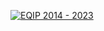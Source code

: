 <script type='text/javascript' src='https://public.tableau.com/javascripts/api/viz_v1.js'></script>

<tableau-viz id="tableauViz"       
  src="https://public.tableau.com/views/EQIPVisuals/EQIP2014-2023?:language=en-US&:sid=&:display_count=n&:origin=viz_share_link">
</tableau-viz>

<div class='tableauPlaceholder' id='viz1715786451348' style='position: relative'><noscript><a href='#'><img alt='EQIP 2014 - 2023 ' src='https:&#47;&#47;public.tableau.com&#47;static&#47;images&#47;EQ&#47;EQIPVisuals&#47;EQIP2014-2023&#47;1_rss.png' style='border: none' /></a></noscript><object class='tableauViz'  style='display:none;'><param name='host_url' value='https%3A%2F%2Fpublic.tableau.com%2F' /> <param name='embed_code_version' value='3' /> <param name='site_root' value='' /><param name='name' value='EQIPVisuals&#47;EQIP2014-2023' /><param name='tabs' value='no' /><param name='toolbar' value='yes' /><param name='static_image' value='https:&#47;&#47;public.tableau.com&#47;static&#47;images&#47;EQ&#47;EQIPVisuals&#47;EQIP2014-2023&#47;1.png' /> <param name='animate_transition' value='yes' /><param name='display_static_image' value='yes' /><param name='display_spinner' value='yes' /><param name='display_overlay' value='yes' /><param name='display_count' value='yes' /><param name='language' value='en-US' /></object></div>                <script type='text/javascript'>                    var divElement = document.getElementById('viz1715786451348');                    var vizElement = divElement.getElementsByTagName('object')[0];                    vizElement.style.width='1016px';vizElement.style.height='991px';                    var scriptElement = document.createElement('script');                    scriptElement.src = 'https://public.tableau.com/javascripts/api/viz_v1.js';                    vizElement.parentNode.insertBefore(scriptElement, vizElement);                </script>
